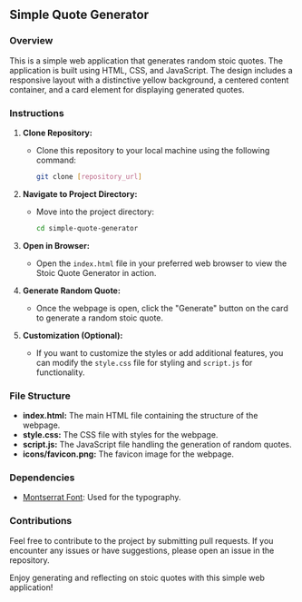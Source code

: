 ## Simple Quote Generator

### Overview

This is a simple web application that generates random stoic quotes. The application is built using HTML, CSS, and JavaScript. The design includes a responsive layout with a distinctive yellow background, a centered content container, and a card element for displaying generated quotes.

### Instructions

1. **Clone Repository:**
   - Clone this repository to your local machine using the following command:
     ```bash
     git clone [repository_url]
     ```
   
2. **Navigate to Project Directory:**
   - Move into the project directory:
     ```bash
     cd simple-quote-generator
     ```

3. **Open in Browser:**
   - Open the `index.html` file in your preferred web browser to view the Stoic Quote Generator in action.

4. **Generate Random Quote:**
   - Once the webpage is open, click the "Generate" button on the card to generate a random stoic quote.

5. **Customization (Optional):**
   - If you want to customize the styles or add additional features, you can modify the `style.css` file for styling and `script.js` for functionality.

### File Structure

- **index.html:** The main HTML file containing the structure of the webpage.
- **style.css:** The CSS file with styles for the webpage.
- **script.js:** The JavaScript file handling the generation of random quotes.
- **icons/favicon.png:** The favicon image for the webpage.

### Dependencies

- [Montserrat Font](https://fonts.googleapis.com/css?family=Montserrat:400,500,600,700&display=swap): Used for the typography.

### Contributions

Feel free to contribute to the project by submitting pull requests. If you encounter any issues or have suggestions, please open an issue in the repository.

Enjoy generating and reflecting on stoic quotes with this simple web application!
